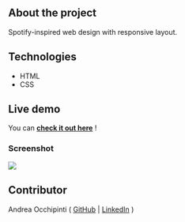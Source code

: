 ## About the project
Spotify-inspired web design with responsive layout.

## Technologies 
- HTML
- CSS

## Live demo
You can **[check it out here](https://painteyes.github.io/html-css-spotifyweb)** !

### Screenshot
<img src="https://i.postimg.cc/RZP3KQLj/Spotify-Web.png"/>

## Contributor
Andrea Occhipinti ( [GitHub](https://github.com/painteyes) | [LinkedIn](https://www.linkedin.com/in/occhipinti) )
